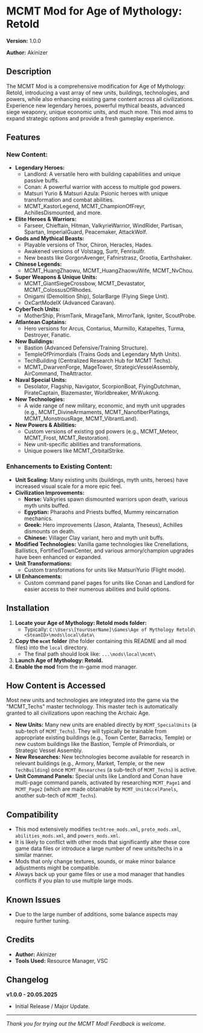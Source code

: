 # MCMT Mod for Age of Mythology: Retold

**Version:** 1.0.0

**Author:** Akinizer

## Description

The MCMT Mod is a comprehensive modification for Age of Mythology: Retold, introducing a vast array of new units, buildings, technologies, and powers, while also enhancing existing game content across all civilizations. Experience new legendary heroes, powerful mythical beasts, advanced siege weaponry, unique economic units, and much more. This mod aims to expand strategic options and provide a fresh gameplay experience.

## Features

### New Content:

*   **Legendary Heroes:**
    *   Landlord: A versatile hero with building capabilities and unique passive buffs.
    *   Conan: A powerful warrior with access to multiple god powers.
    *   Matsuri Yurio & Matsuri Azula: Psionic heroes with unique transformation and combat abilities.
    *   MCMT_KastorLegend, MCMT_ChampionOfFreyr, AchillesDismounted, and more.
*   **Elite Heroes & Warriors:**
    *   Farseer, Chieftain, Hitman, ValkyrieWarrior, WindRider, Partisan, Spartan, ImperialGuard, Peacemaker, AttackWolf.
*   **Gods and Mythical Beasts:**
    *   Playable versions of Thor, Chiron, Heracles, Hades.
    *   Awakened versions of Volstagg, Surtr, Fenrisulfr.
    *   New beasts like GorgonAvenger, Fafnirstrasz, Grootia, Earthshaker.
*   **Chinese Legends:**
    *   MCMT_HuangZhaowu, MCMT_HuangZhaowuWife, MCMT_NvChou.
*   **Super Weapons & Unique Units:**
    *   MCMT_GiantSiegeCrossbow, MCMT_Devastator, MCMT_ColossusOfRhodes.
    *   Onigami (Demolition Ship), SolarBarge (Flying Siege Unit).
    *   OxCartModelX (Advanced Caravan).
*   **CyberTech Units:**
    *   MotherShip, PrismTank, MirageTank, MirrorTank, Igniter, ScoutProbe.
*   **Atlantean Captains:**
    *   Hero versions for Arcus, Contarius, Murmillo, Katapeltes, Turma, Destroyer, Fanatic.
*   **New Buildings:**
    *   Bastion (Advanced Defensive/Training Structure).
    *   TempleOfPrimordials (Trains Gods and Legendary Myth Units).
    *   TechBuilding (Centralized Research Hub for MCMT Techs).
    *   MCMT_DwarvenForge, MageTower, StrategicVesselAssembly, AirCommand, TheAttractor.
*   **Naval Special Units:**
    *   Desolator, Flagship, Navigator, ScorpionBoat, FlyingDutchman, PirateCaptain, Blazemaster, Worldbreaker, MrWukong.
*   **New Technologies:**
    *   A wide range of new military, economic, and myth unit upgrades (e.g., MCMT_DivineArmaments, MCMT_NanofiberPlatings, MCMT_MonstrousRage, MCMT_VibrantLand).
*   **New Powers & Abilities:**
    *   Custom versions of existing god powers (e.g., MCMT_Meteor, MCMT_Frost, MCMT_Restoration).
    *   New unit-specific abilities and transformations.
    *   Unique powers like MCMT_OrbitalStrike.

### Enhancements to Existing Content:

*   **Unit Scaling:** Many existing units (buildings, myth units, heroes) have increased visual scale for a more epic feel.
*   **Civilization Improvements:**
    *   **Norse:** Valkyries spawn dismounted warriors upon death, various myth units buffed.
    *   **Egyptian:** Pharaohs and Priests buffed, Mummy reincarnation mechanics.
    *   **Greek:** Hero improvements (Jason, Atalanta, Theseus), Achilles dismounts on death.
    *   **Chinese:** Villager Clay variant, hero and myth unit buffs.
*   **Modified Technologies:** Vanilla game technologies like Crenellations, Ballistics, FortifiedTownCenter, and various armory/champion upgrades have been enhanced or expanded.
*   **Unit Transformations:**
    *   Custom transformations for units like MatsuriYurio (Flight mode).
*   **UI Enhancements:**
    *   Custom command panel pages for units like Conan and Landlord for easier access to their numerous abilities and build options.

## Installation

1.  **Locate your Age of Mythology: Retold mods folder:**
    *   Typically: `C:\Users\[YourUserName]\Games\Age of Mythology Retold\<SteamID>\mods\local\data\`
2.  **Copy the `mcmt` folder** (the folder containing this README and all mod files) into the `local` directory.
    *   The final path should look like: `...\mods\local\mcmt\`
3.  **Launch Age of Mythology: Retold.**
4.  **Enable the mod** from the in-game mod manager.

## How Content is Accessed

Most new units and technologies are integrated into the game via the "MCMT_Techs" master technology. This master tech is automatically granted to all civilizations upon reaching the Archaic Age.

*   **New Units:** Many new units are enabled directly by `MCMT_SpecialUnits` (a sub-tech of `MCMT_Techs`). They will typically be trainable from appropriate existing buildings (e.g., Town Center, Barracks, Temple) or new custom buildings like the Bastion, Temple of Primordials, or Strategic Vessel Assembly.
*   **New Researches:** New technologies become available for research in relevant buildings (e.g., Armory, Market, Temple, or the new `TechBuilding`) once `MCMT_Researches` (a sub-tech of `MCMT_Techs`) is active.
*   **Unit Command Panels:** Special units like Landlord and Conan have multi-page command panels, activated by researching `MCMT_Page1` and `MCMT_Page2` (which are made obtainable by `MCMT_UnitAccelPanels`, another sub-tech of `MCMT_Techs`).

## Compatibility

*   This mod extensively modifies `techtree_mods.xml`, `proto_mods.xml`, `abilities_mods.xml`, and `powers_mods.xml`.
*   It is likely to conflict with other mods that significantly alter these core game data files or introduce a large number of new units/techs in a similar manner.
*   Mods that only change textures, sounds, or make minor balance adjustments might be compatible.
*   Always back up your game files or use a mod manager that handles conflicts if you plan to use multiple large mods.

## Known Issues

*   Due to the large number of additions, some balance aspects may require further tuning.

## Credits

*   **Author:** Akinizer
*   **Tools Used:** Resource Manager, VSC

## Changelog

**v1.0.0 - 20.05.2025**
*   Initial Release / Major Update.

---

*Thank you for trying out the MCMT Mod! Feedback is welcome.*
